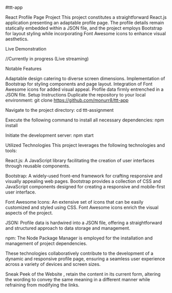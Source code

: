 #ttt-app

React Profile Page Project
This project constitutes a straightforward React.js application presenting an adaptable profile page. The profile details remain statically embedded within a JSON file, and the project employs Bootstrap for layout styling while incorporating Font Awesome icons to enhance visual aesthetics.

Live Demonstration

//Currently in progress
(Live streaming)

Notable Features

Adaptable design catering to diverse screen dimensions.
Implementation of Bootstrap for styling components and page layout.
Integration of Font Awesome icons for added visual appeal.
Profile data firmly entrenched in a JSON file.
Setup Instructions
Duplicate the repository to your local environment:
git clone https://github.com/monurr8/ttt-app

Navigate to the project directory:
cd ttt-assignment

Execute the following command to install all necessary dependencies:
npm install

Initiate the development server:
npm start

Utilized Technologies
This project leverages the following technologies and tools:

React.js: A JavaScript library facilitating the creation of user interfaces through reusable components.

Bootstrap: A widely-used front-end framework for crafting responsive and visually appealing web pages. Bootstrap provides a collection of CSS and JavaScript components designed for creating a responsive and mobile-first user interface.

Font Awesome Icons: An extensive set of icons that can be easily customized and styled using CSS. Font Awesome icons enrich the visual aspects of the project.

JSON: Profile data is hardwired into a JSON file, offering a straightforward and structured approach to data storage and management.

npm: The Node Package Manager is employed for the installation and management of project dependencies.

These technologies collaboratively contribute to the development of a dynamic and responsive profile page, ensuring a seamless user experience across a variety of devices and screen sizes.

Sneak Peek of the Website
, retain the content in its current form, altering the wording to convey the same meaning in a different manner while refraining from modifying the links.
